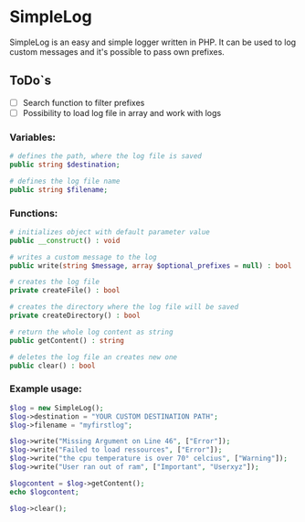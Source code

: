 # SimpleLog

<!-- [![license](https://img.shields.io/badge/License-MIT-yellow.svg)](https://github.com/noahshz/SimpleLog/blob/main/LICENSE) -->

SimpleLog is an easy and simple logger written in PHP. It can be used to log custom messages and it's possible to pass own prefixes.

## ToDo`s

- [ ] Search function to filter prefixes
- [ ] Possibility to load log file in array and work with logs

### Variables:

```php
# defines the path, where the log file is saved
public string $destination;

# defines the log file name
public string $filename;
```

### Functions:

```php
# initializes object with default parameter value
public __construct() : void
```

```php
# writes a custom message to the log
public write(string $message, array $optional_prefixes = null) : bool
```

```php
# creates the log file
private createFile() : bool
```

```php
# creates the directory where the log file will be saved
private createDirectory() : bool
```

```php
# return the whole log content as string
public getContent() : string
```

```php
# deletes the log file an creates new one
public clear() : bool
```

### Example usage:

```php
$log = new SimpleLog();
$log->destination = "YOUR CUSTOM DESTINATION PATH";
$log->filename = "myfirstlog";

$log->write("Missing Argument on Line 46", ["Error"]);
$log->write("Failed to load ressources", ["Error"]);
$log->write("the cpu temperature is over 70° celcius", ["Warning"]);
$log->write("User ran out of ram", ["Important", "Userxyz"]);

$logcontent = $log->getContent();
echo $logcontent;

$log->clear();

```
